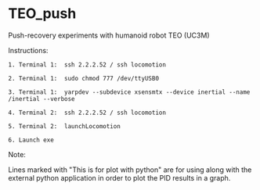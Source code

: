 # TEO_push
Push-recovery experiments with humanoid robot TEO (UC3M)

Instructions:

	1. Terminal 1:	ssh 2.2.2.52 / ssh locomotion

	2. Terminal 1:	sudo chmod 777 /dev/ttyUSB0

	3. Terminal 1:	yarpdev --subdevice xsensmtx --device inertial --name /inertial --verbose

	4. Terminal 2:	ssh 2.2.2.52 / ssh locomotion

	5. Terminal 2:	launchLocomotion

	6. Launch exe



Note:

Lines marked with "This is for plot with python" are for using along with the external python application in order to plot the PID results in a graph.
